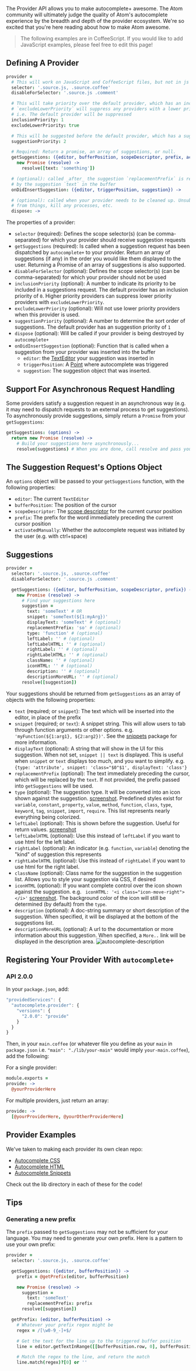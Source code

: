 The Provider API allows you to make autocomplete+ awesome. The Atom community will ultimately judge the quality of Atom's autocomplete experience by the breadth and depth of the provider ecosystem. We're so excited that you're here reading about how to make Atom awesome.

> The following examples are in CoffeeScript. If you would like to add JavaScript examples, please feel free to edit this page!

## Defining A Provider

```coffee
provider =
  # This will work on JavaScript and CoffeeScript files, but not in js comments.
  selector: '.source.js, .source.coffee'
  disableForSelector: '.source.js .comment'

  # This will take priority over the default provider, which has an inclusionPriority of 0.
  # `excludeLowerPriority` will suppress any providers with a lower priority
  # i.e. The default provider will be suppressed
  inclusionPriority: 1
  excludeLowerPriority: true

  # This will be suggested before the default provider, which has a suggestionPriority of 1.
  suggestionPriority: 2

  # Required: Return a promise, an array of suggestions, or null.
  getSuggestions: ({editor, bufferPosition, scopeDescriptor, prefix, activatedManually}) ->
    new Promise (resolve) ->
      resolve([text: 'something'])

  # (optional): called _after_ the suggestion `replacementPrefix` is replaced
  # by the suggestion `text` in the buffer
  onDidInsertSuggestion: ({editor, triggerPosition, suggestion}) ->

  # (optional): called when your provider needs to be cleaned up. Unsubscribe
  # from things, kill any processes, etc.
  dispose: ->
```

The properties of a provider:

* `selector` (required): Defines the scope selector(s) (can be comma-separated) for which your provider should receive suggestion requests
* `getSuggestions` (required): Is called when a suggestion request has been dispatched by `autocomplete+` to your provider. Return an array of suggestions (if any) in the order you would like them displayed to the user. Returning a Promise of an array of suggestions is also supported.
* `disableForSelector` (optional): Defines the scope selector(s) (can be comma-separated) for which your provider should not be used
* `inclusionPriority` (optional): A number to indicate its priority to be included in a suggestions request. The default provider has an inclusion priority of `0`. Higher priority providers can suppress lower priority providers with `excludeLowerPriority`.
* `excludeLowerPriority` (optional): Will not use lower priority providers when this provider is used.
* `suggestionPriority` (optional): A number to determine the sort order of suggestions. The default provider has an suggestion priority of `1`
* `dispose` (optional): Will be called if your provider is being destroyed by `autocomplete+`
* `onDidInsertSuggestion` (optional): Function that is called when a suggestion from your provider was inserted into the buffer
  * `editor`: the [TextEditor](https://atom.io/docs/api/latest/TextEditor) your suggestion was inserted in
  * `triggerPosition`: A [Point](https://atom.io/docs/api/latest/Point) where autocomplete was triggered
  * `suggestion`: The suggestion object that was inserted.

## Support For Asynchronous Request Handling

Some providers satisfy a suggestion request in an asynchronous way (e.g. it may need to dispatch requests to an external process to get suggestions). To asynchronously provide suggestions, simply return a `Promise` from your `getSuggestions`:

```coffeescript
getSuggestions: (options) ->
  return new Promise (resolve) ->
    # Build your suggestions here asynchronously...
    resolve(suggestions) # When you are done, call resolve and pass your suggestions to it
```

## The Suggestion Request's Options Object

An `options` object will be passed to your `getSuggestions` function, with the following properties:

* `editor`: The current `TextEditor`
* `bufferPosition`: The position of the cursor
* `scopeDescriptor`: The [scope descriptor](http://flight-manual.atom.io/behind-atom/sections/scoped-settings-scopes-and-scope-descriptors/#scope-descriptors) for the current cursor position
* `prefix`: The prefix for the word immediately preceding the current cursor position
* `activatedManually`: Whether the autocomplete request was initiated by the user (e.g. with ctrl+space)

## Suggestions

```coffee
provider =
  selector: '.source.js, .source.coffee'
  disableForSelector: '.source.js .comment'

  getSuggestions: ({editor, bufferPosition, scopeDescriptor, prefix}) ->
    new Promise (resolve) ->
      # Find your suggestions here
      suggestion =
        text: 'someText' # OR
        snippet: 'someText(${1:myArg})'
        displayText: 'someText' # (optional)
        replacementPrefix: 'so' # (optional)
        type: 'function' # (optional)
        leftLabel: '' # (optional)
        leftLabelHTML: '' # (optional)
        rightLabel: '' # (optional)
        rightLabelHTML: '' # (optional)
        className: '' # (optional)
        iconHTML: '' # (optional)
        description: '' # (optional)
        descriptionMoreURL: '' # (optional)
      resolve([suggestion])
```

Your suggestions should be returned from `getSuggestions` as an array of objects with the following properties:

* `text` (required; or `snippet`): The text which will be inserted into the editor, in place of the prefix
* `snippet` (required; or `text`): A snippet string. This will allow users to tab through function arguments or other options. e.g. `'myFunction(${1:arg1}, ${2:arg2})'`. See the [snippets](https://github.com/atom/snippets) package for more information.
* `displayText` (optional): A string that will show in the UI for this suggestion. When not set, `snippet || text` is displayed. This is useful when `snippet` or `text` displays too much, and you want to simplify. e.g. `{type: 'attribute', snippet: 'class="$0"$1', displayText: 'class'}`
* `replacementPrefix` (optional): The text immediately preceding the cursor, which will be replaced by the `text`. If not provided, the prefix passed into `getSuggestions` will be used.
* `type` (optional): The suggestion type. It will be converted into an icon shown against the suggestion. [screenshot](https://github.com/atom-community/autocomplete-plus/pull/334). Predefined styles exist for `variable`, `constant`, `property`, `value`, `method`, `function`, `class`, `type`, `keyword`, `tag`, `snippet`, `import`, `require`. This list represents nearly everything being colorized.
* `leftLabel` (optional): This is shown before the suggestion. Useful for return values. [screenshot](https://github.com/atom-community/autocomplete-plus/pull/334)
* `leftLabelHTML` (optional): Use this instead of `leftLabel` if you want to use html for the left label.
* `rightLabel` (optional): An indicator (e.g. `function`, `variable`) denoting the "kind" of suggestion this represents
* `rightLabelHTML` (optional): Use this instead of `rightLabel` if you want to use html for the right label.
* `className` (optional): Class name for the suggestion in the suggestion list. Allows you to style your suggestion via CSS, if desired
* `iconHTML` (optional): If you want complete control over the icon shown against the suggestion. e.g. ` iconHTML: '<i class="icon-move-right"></i>'` [screenshot](https://github.com/atom-community/autocomplete-plus/pull/334). The background color of the icon will still be determined (by default) from the `type`.
* `description` (optional): A doc-string summary or short description of the suggestion. When specified, it will be displayed at the bottom of the suggestions list.
* `descriptionMoreURL` (optional): A url to the documentation or more information about this suggestion. When specified, a `More..` link will be displayed in the description area.
  ![autocomplete-description](https://cloud.githubusercontent.com/assets/69169/7171000/0eeb767e-e388-11e4-854f-547fd955a72e.jpg)

## Registering Your Provider With `autocomplete+`

### API 2.0.0

In your `package.json`, add:

```javascript
"providedServices": {
  "autocomplete.provider": {
    "versions": {
      "2.0.0": "provide"
    }
  }
}
```

Then, in your `main.coffee` (or whatever file you define as your `main` in `package.json` i.e. `"main": "./lib/your-main"` would imply `your-main.coffee`), add the following:

For a single provider:

```coffeescript
module.exports =
provide: ->
  @yourProviderHere
```

For multiple providers, just return an array:

```coffeescript
provide: ->
  [@yourProviderHere, @yourOtherProviderHere]
```

## Provider Examples

We've taken to making each provider its own clean repo:

* [Autocomplete CSS](https://github.com/atom/autocomplete-css)
* [Autocomplete HTML](https://github.com/atom/autocomplete-html)
* [Autocomplete Snippets](https://github.com/atom-community/autocomplete-snippets)

Check out the lib directory in each of these for the code!

## Tips

### Generating a new prefix

The `prefix` passed to `getSuggestions` may not be sufficient for your language. You may need to generate your own prefix. Here is a pattern to use your own prefix:

```coffee
provider =
  selector: '.source.js, .source.coffee'

  getSuggestions: ({editor, bufferPosition}) ->
    prefix = @getPrefix(editor, bufferPosition)

    new Promise (resolve) ->
      suggestion =
        text: 'someText'
        replacementPrefix: prefix
      resolve([suggestion])

  getPrefix: (editor, bufferPosition) ->
    # Whatever your prefix regex might be
    regex = /[\w0-9_-]+$/

    # Get the text for the line up to the triggered buffer position
    line = editor.getTextInRange([[bufferPosition.row, 0], bufferPosition])

    # Match the regex to the line, and return the match
    line.match(regex)?[0] or ''
```